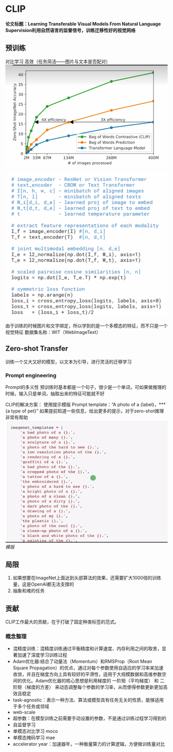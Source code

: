 # CLIP
**论文标题：Learning Transferable Visual Models From Natural Language Supervision利用自然语言的监督信号，训练迁移性好的视觉网络**


## 预训练
对比学习  高效（任务简洁——图片与文本是否配对）
![](2024-11-27-12-52-08.png)

![](2024-11-27-12-55-41.png)

由于训练的时候图片和文字绑定，所以学到的是一个多模态的特征，而不只是一个视觉特征 
数据集名称：WIT（WebImageText）


## Zero-shot Transfer
训练一个又大又好的模型，以文本为引导，进行灵活的迁移学习

### Prompt engineering

Prompt的多义性
预训练时基本都是一个句子，很少是一个单词，可如果做推理的时候，输入只是单词，抽取出来的特征可能就不好 

CLIP的解决方案： 使用提示模版 Prompt template：“A photo of a {label}，***{a type of pet}”  如果提前知道一些信息，给出更多的提示，对于zero-shot推理非常有帮助
![](2024-11-27-13-41-38.png)
*模版*


## 局限
1. 如果想要在ImageNet上面达到头部算法的效果，还需要扩大1000倍的训练量，这是OpenAI都无法支撑的
2. 抽象和难的任务

## 贡献
CLIP工作最大的贡献，在于打破了固定种类标签的范式。

### 概念整理
- 混精度训练：混精度训练通过平衡精度和计算速度、内存利用之间的取舍，显著加速了深度学习训练过程
- Adam优化器:结合了动量法（Momentum）和RMSProp（Root Mean Square Propagation）的优点，通过对每个参数使用自适应的学习率来加速收敛，并且在梯度方向上具有较好的平滑性，适用于大规模数据和高维参数空间的优化。Adam优化器的核心思想是利用梯度的 一阶矩（平均梯度） 和 二阶矩（梯度的方差） 来动态调整每个参数的学习率，从而使得参数更新更加高效且稳定
- task-agnostic：表示一种方法、算法或模型具有任务无关的性质，能够适用于多个任务或领域
- web-scale 
- 超参数：在模型训练之前需要手动设置的参数，不是通过训练过程学习得到的
- 自监督学习
- 单模态对比学习 moco
- 单模态掩码学习 mae
- accelerator year：加速器年，一种衡量算力的计算逻辑，方便做训练量对比
